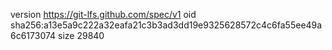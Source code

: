 version https://git-lfs.github.com/spec/v1
oid sha256:a13e5a9c222a32eafa21c3b3ad3dd19e9325628572c4c6fa55ee49a6c6173074
size 29840
